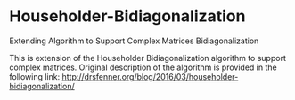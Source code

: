 # Householder-Bidiagonalization
Extending Algorithm to Support Complex Matrices Bidiagonalization

This is extension of the Householder Bidiagonalization algorithm to support complex matrices.
Original description of the algorithm is provided in the following link:
http://drsfenner.org/blog/2016/03/householder-bidiagonalization/
